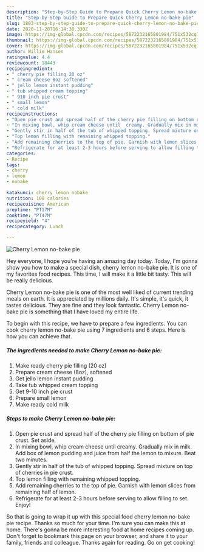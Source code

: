 ```yaml
---
description: "Step-by-Step Guide to Prepare Quick Cherry Lemon no-bake pie"
title: "Step-by-Step Guide to Prepare Quick Cherry Lemon no-bake pie"
slug: 1803-step-by-step-guide-to-prepare-quick-cherry-lemon-no-bake-pie
date: 2020-11-28T16:14:38.330Z
image: https://img-global.cpcdn.com/recipes/5872232165801984/751x532cq70/cherry-lemon-no-bake-pie-recipe-main-photo.jpg
thumbnail: https://img-global.cpcdn.com/recipes/5872232165801984/751x532cq70/cherry-lemon-no-bake-pie-recipe-main-photo.jpg
cover: https://img-global.cpcdn.com/recipes/5872232165801984/751x532cq70/cherry-lemon-no-bake-pie-recipe-main-photo.jpg
author: Willie Hansen
ratingvalue: 4.4
reviewcount: 18443
recipeingredient:
- " cherry pie filling 20 oz"
- " cream cheese 8oz softened"
- " jello lemon instant pudding"
- " tub whipped cream topping"
- " 910 inch pie crust"
- " small lemon"
- " cold milk"
recipeinstructions:
- "Open pie crust and spread half of the cherry pie filling on bottom of pie crust. Set aside."
- "In mixing bowl, whip cream cheese until  creamy. Gradually mix in milk. Add box of lemon pudding and juice from half the lemon to mixure. Beat two minutes."
- "Gently stir in half of the tub of whipped topping. Spread mixture on top of cherries in pie crust."
- "Top lemon filling with remaining whipped topping."
- "Add remaining cherries to the top of pie. Garnish with lemon slices from remaining half of lemon."
- "Refrigerate for at least 2-3 hours before serving to allow filling to set. Enjoy!"
categories:
- Recipe
tags:
- cherry
- lemon
- nobake

katakunci: cherry lemon nobake 
nutrition: 108 calories
recipecuisine: American
preptime: "PT17M"
cooktime: "PT47M"
recipeyield: "4"
recipecategory: Lunch

---
```



![Cherry Lemon no-bake pie](https://img-global.cpcdn.com/recipes/5872232165801984/751x532cq70/cherry-lemon-no-bake-pie-recipe-main-photo.jpg)

Hey everyone, I hope you're having an amazing day today. Today, I'm gonna show you how to make a special dish, cherry lemon no-bake pie. It is one of my favorites food recipes. This time, I will make it a little bit tasty. This will be really delicious.

Cherry Lemon no-bake pie is one of the most well liked of current trending meals on earth. It is appreciated by millions daily. It's simple, it's quick, it tastes delicious. They are fine and they look fantastic. Cherry Lemon no-bake pie is something that I have loved my entire life.




To begin with this recipe, we have to prepare a few ingredients. You can cook cherry lemon no-bake pie using 7 ingredients and 6 steps. Here is how you can achieve that.

<!--inarticleads1-->

##### The ingredients needed to make Cherry Lemon no-bake pie:

1. Make ready  cherry pie filling (20 oz)
1. Prepare  cream cheese (8oz), softened
1. Get  jello lemon instant pudding
1. Take  tub whipped cream topping
1. Get  9-10 inch pie crust
1. Prepare  small lemon
1. Make ready  cold milk




<!--inarticleads2-->

##### Steps to make Cherry Lemon no-bake pie:

1. Open pie crust and spread half of the cherry pie filling on bottom of pie crust. Set aside.
1. In mixing bowl, whip cream cheese until  creamy. Gradually mix in milk. Add box of lemon pudding and juice from half the lemon to mixure. Beat two minutes.
1. Gently stir in half of the tub of whipped topping. Spread mixture on top of cherries in pie crust.
1. Top lemon filling with remaining whipped topping.
1. Add remaining cherries to the top of pie. Garnish with lemon slices from remaining half of lemon.
1. Refrigerate for at least 2-3 hours before serving to allow filling to set. Enjoy!




So that is going to wrap it up with this special food cherry lemon no-bake pie recipe. Thanks so much for your time. I'm sure you can make this at home. There's gonna be more interesting food at home recipes coming up. Don't forget to bookmark this page on your browser, and share it to your family, friends and colleague. Thanks again for reading. Go on get cooking!
